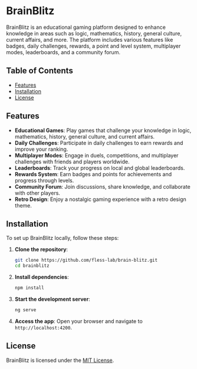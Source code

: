# BrainBlitz

BrainBlitz is an educational gaming platform designed to enhance knowledge in areas such as logic, mathematics, history, general culture, current affairs, and more. The platform includes various features like badges, daily challenges, rewards, a point and level system, multiplayer modes, leaderboards, and a community forum.

## Table of Contents

- [Features](#features)
- [Installation](#installation)
- [License](#license)

## Features

- **Educational Games**: Play games that challenge your knowledge in logic, mathematics, history, general culture, and current affairs.
- **Daily Challenges**: Participate in daily challenges to earn rewards and improve your ranking.
- **Multiplayer Modes**: Engage in duels, competitions, and multiplayer challenges with friends and players worldwide.
- **Leaderboards**: Track your progress on local and global leaderboards.
- **Rewards System**: Earn badges and points for achievements and progress through levels.
- **Community Forum**: Join discussions, share knowledge, and collaborate with other players.
- **Retro Design**: Enjoy a nostalgic gaming experience with a retro design theme.

## Installation

To set up BrainBlitz locally, follow these steps:

1. **Clone the repository**:
   ```bash
   git clone https://github.com/fless-lab/brain-blitz.git
   cd brainblitz
   ```

2. **Install dependencies**:
   ```bash
   npm install
   ```

3. **Start the development server**:
   ```bash
   ng serve
   ```

4. **Access the app**:
   Open your browser and navigate to `http://localhost:4200`.

## License

BrainBlitz is licensed under the [MIT License](LICENSE).
